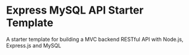 # Express MySQL API Starter Template

A starter template for building a MVC backend RESTful API with Node.js, Express.js and MySQL
